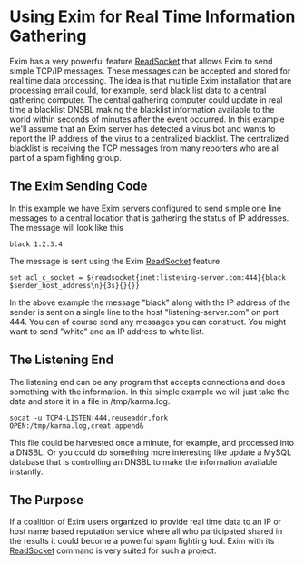 Using Exim for Real Time Information Gathering
==============================================

Exim has a very powerful feature [ReadSocket](ReadSocket) that allows
Exim to send simple TCP/IP messages. These messages can be accepted and
stored for real time data processing. The idea is that multiple Exim
installation that are processing email could, for example, send black
list data to a central gathering computer. The central gathering
computer could update in real time a blacklist DNSBL making the
blacklist information available to the world within seconds of minutes
after the event occurred. In this example we'll assume that an Exim
server has detected a virus bot and wants to report the IP address of
the virus to a centralized blacklist. The centralized blacklist is
receiving the TCP messages from many reporters who are all part of a
spam fighting group.

The Exim Sending Code
---------------------

In this example we have Exim servers configured to send simple one line
messages to a central location that is gathering the status of IP
addresses. The message will look like this

    black 1.2.3.4

The message is sent using the Exim [ReadSocket](ReadSocket) feature.

    set acl_c_socket = ${readsocket{inet:listening-server.com:444}{black $sender_host_address\n}{3s}{}{}}

In the above example the message "black" along with the IP address of
the sender is sent on a single line to the host "listening-server.com"
on port 444. You can of course send any messages you can construct. You
might want to send "white" and an IP address to white list.

The Listening End
-----------------

The listening end can be any program that accepts connections and does
something with the information. In this simple example we will just take
the data and store it in a file in /tmp/karma.log.

    socat -u TCP4-LISTEN:444,reuseaddr,fork OPEN:/tmp/karma.log,creat,append&

This file could be harvested once a minute, for example, and processed
into a DNSBL. Or you could do something more interesting like update a
MySQL database that is controlling an DNSBL to make the information
available instantly.

The Purpose
-----------

If a coalition of Exim users organized to provide real time data to an
IP or host name based reputation service where all who participated
shared in the results it could become a powerful spam fighting tool.
Exim with its [ReadSocket](ReadSocket) command is very suited for
such a project.
